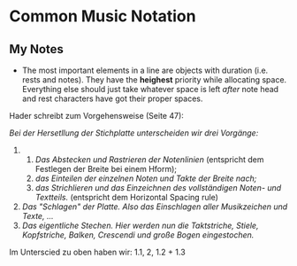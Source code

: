 # Common Music Notation

## My Notes
- The most important elements in a line are objects with duration (i.e. rests and notes). They have the **heighest** priority while allocating space. Everything else should just take whatever space is left _after_ note head and rest characters have got their proper spaces. 

Hader schreibt zum Vorgehensweise (Seite 47):

>>>
_Bei der Hersetllung der Stichplatte unterscheiden wir drei Vorgänge:_

1. 
   1. _Das Abstecken und Rastrieren der Notenlinien_ (entspricht dem Festlegen der Breite bei einem Hform); 
   2. _das Einteilen der einzelnen Noten und Takte der Breite nach;_
   3. _das Strichlieren und das Einzeichnen des vollständigen Noten- und Textteils._ (entspricht dem Horizontal Spacing rule)
2. _Das "Schlagen" der Platte. Also das Einschlagen aller Musikzeichen und Texte, ..._
3. _Das eigentliche Stechen. Hier werden nun die Taktstriche, Stiele, Kopfstriche, Balken, Crescendi und große Bogen eingestochen._
>>>

Im Unterscied zu oben haben wir: 1.1, 2, 1.2 + 1.3
